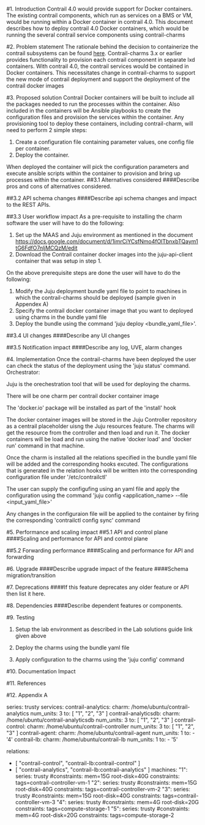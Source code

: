 
#1. Introduction
Contrail 4.0 would provide support for Docker containers. The existing contrail components, which run as services on a BMS or VM, would be running within a Docker container in contrail 4.0. 
This document describes how to deploy contrail 4.0 Docker containers, which would be running the several contrail service components using contrail-charms

#2. Problem statement
The rationale behind the decision to containerize the contrail subsystems can be found [here]( https://github.com/Juniper/contrail-docker/blob/master/specs/contrail-docker.md). Contrail-charms 3.x or earlier provides functionality to provision each contrail component in separate lxd containers. With contrail 4.0, the contrail services would be contained in Docker containers. This necessitates change in contrail-charms to support the new mode of contrail deployment and support the deployment of the contrail docker images

#3. Proposed solution
Contrail Docker containers will be built to include all the packages needed to run the processes within the container. Also included in the containers will be Ansible playbooks to create the configuration files and provision the services within the container. Any provisioning tool to deploy these containers, including contrail-charm, will need to perform 2 simple steps:

1.   Create a configuration file containing parameter values, one config file per container.
2.   Deploy the container.

When deployed the container will pick the configuration parameters and execute ansible scripts within the container to provision and bring up processes within the container.
##3.1 Alternatives considered
####Describe pros and cons of alternatives considered.

##3.2 API schema changes
####Describe api schema changes and impact to the REST APIs.

##3.3 User workflow impact
As a pre-requisite to installing the charm software the user will have to do the following:

1. Set up the MAAS and Juju environment as mentioned in the document https://docs.google.com/document/d/1imrCiYCsfNmo4fOlTbnxbTQaym1tG6FdfO7nljMCQzM/edit
2. Download the Contrail container docker images into the juju-api-client container that was setup in step 1.

On the above prerequisite steps are done the user will have to do the following:

1. Modify the Juju deployment bundle yaml file to point to machines in which the contrail-charms should be deployed (sample given in Appendex A)
2. Specify the contrail docker container image that you want to deployed using charms in the bundle yaml file
3. Deploy the bundle using the command 'juju deploy <bundle_yaml_file>'.

##3.4 UI changes
####Describe any UI changes

##3.5 Notification impact
####Describe any log, UVE, alarm changes


#4. Implementation
Once the contrail-charms have been deployed the user can check the status of the deployment using the 'juju status' command.
Orchestrator:

Juju is the orechestration tool that will be used for deploying the charms.

There will be one charm per contrail docker container image

The 'docker.io' package will be installed as part of the 'install' hook

The docker container images will be stored in the Juju Controller repository as a centrail placeholder uisng the Juju resources feature. The charms will get the resource from the controller and then load and run it. The docker containers will be load and run using the native 'docker load' and 'docker run' command in that machine.

Once the charm is installed all the relations specified in the bundle yaml file will be added and the corresponding hooks excuted. The configurations that is generated in the relation hooks will be written into the corresponding configuration file under '/etc/contrailctl'

The user can supply the configufing using an yaml file and apply the configuration using the command 'juju config <application_name> --file <input_yaml_file>'

Any changes in the configuraion file will be applied to the container by firing the corresponding 'contrailctl config sync' command 


#5. Performance and scaling impact
##5.1 API and control plane
####Scaling and performance for API and control plane

##5.2 Forwarding performance
####Scaling and performance for API and forwarding

#6. Upgrade
####Describe upgrade impact of the feature
####Schema migration/transition

#7. Deprecations
####If this feature deprecates any older feature or API then list it here.

#8. Dependencies
####Describe dependent features or components.

#9. Testing
1. Setup the lab environment as described in the Lab solutions guide link given above

2. Deploy the charms using the bundle yaml file

3. Apply configuration to the charms using the 'juju config' command

#10. Documentation Impact

#11. References

#12. Appendix A

series: trusty
services:
  contrail-analytics:
    charm: /home/ubuntu/contrail-analytics
    num_units: 3
    to: [ "1", "2", "3" ]
  contrail-analyticsdb:
    charm: /home/ubuntu/contrail-analyticsdb
    num_units: 3
    to: [ "1", "2", "3" ]
  contrail-control:
    charm: /home/ubuntu/contrail-controller
    num_units: 3
    to: [ "1", "2", "3" ]
  contrail-agent:
    charm: /home/ubuntu/contrail-agent
    num_units: 1
    to:
      - '4'
      contrail-lb:
    charm: /home/ubuntu/contrail-lb
    num_units: 1
    to:
      - '5'

relations:
  - [ "contrail-control", "contrail-lb:contrail-control" ]
  - [ "contrail-analytics", "contrail-lb:contrail-analytics" ]
machines:
  "1":
    series: trusty
    #constraints: mem=15G root-disk=40G
    constraints: tags=contrail-controller-vm-1
  "2":
    series: trusty
    #constraints: mem=15G root-disk=40G
    constraints: tags=contrail-controller-vm-2
  "3":
    series: trusty
    #constraints: mem=15G root-disk=40G
    constraints: tags=contrail-controller-vm-3
    "4":
    series: trusty
    #constraints: mem=4G root-disk=20G
    constraints: tags=compute-storage-1
  "5":
    series: trusty
    #constraints: mem=4G root-disk=20G
    constraints: tags=compute-storage-2
